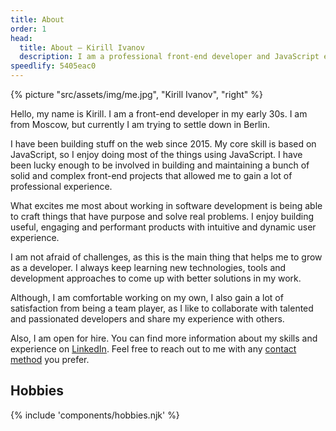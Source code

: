 ```yaml
---
title: About
order: 1
head:
  title: About – Kirill Ivanov
  description: I am a professional front-end developer and JavaScript engineer based in Berlin, Germany.
speedlify: 5405eac0
---
```


{% picture "src/assets/img/me.jpg", "Kirill Ivanov", "right" %}

Hello, my name is Kirill. I am a front-end developer in my early 30s. I am from Moscow, but currently I am trying to settle down in Berlin.

I have been building stuff on the web since 2015. My core skill is based on JavaScript, so I enjoy doing most of the things using JavaScript. I have been lucky enough to be involved in building and maintaining a bunch of solid and complex front-end projects that allowed me to gain a lot of professional experience.

What excites me most about working in software development is being able to craft things that have purpose and solve real problems. I enjoy building useful, engaging and performant products with intuitive and dynamic user experience.

I am not afraid of challenges, as this is the main thing that helps me to grow as a developer. I always keep learning new technologies, tools and development approaches to come up with better solutions in my work.

Although, I am comfortable working on my own, I also gain a lot of satisfaction from being a team player, as I like to collaborate with talented and passionated developers and share my experience with others.

Also, I am open for hire. You can find more information about my skills and experience on <a href="https://www.linkedin.com/in/kirillunlimited" target="_blank" rel="noopener noreferrer">LinkedIn</a>. Feel free to reach out to me with any [contact method](/contact/) you prefer.

## Hobbies

{% include 'components/hobbies.njk' %}
